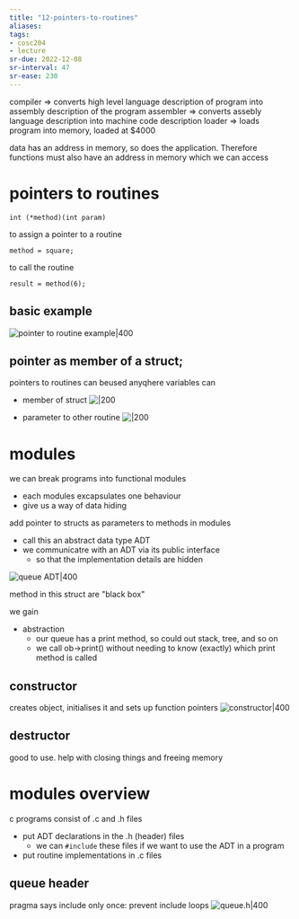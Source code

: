 ```yaml
---
title: "12-pointers-to-routines"
aliases: 
tags: 
- cosc204
- lecture
sr-due: 2022-12-08
sr-interval: 47
sr-ease: 230
---
```


compiler ⇒ converts high level language description of program into assembly description of the program
assembler ⇒ converts assebly language description into machine code description
loader ⇒ loads program into memory, loaded at $4000

data has an address in memory, so does the application. Therefore functions must also have an address in memory which we can access

# pointers to routines

```
int (*method)(int param)
```

to assign a pointer to a routine

```
method = square;
```

to call the routine
```
result = method(6);
```


## basic example
![pointer to routine example|400](https://i.imgur.com/qLy2uh3.png)

## pointer as member of a struct;
pointers to routines can beused anyqhere variables can

- member of struct
![|200](https://i.imgur.com/03utoNr.png)

- parameter to other routine
![|200](https://i.imgur.com/cwjCgBg.png)

# modules

we can break programs into functional modules
- each modules excapsulates one behaviour
- give us a way of data hiding

add pointer to structs as parameters to methods in modules
- call this an abstract data type ADT
- we communicatre with an ADT via its public interface
	- so that the implementation details are hidden

![queue ADT|400](https://i.imgur.com/pk2kOE2.png)

method in this struct are "black box"

we gain
- abstraction
	- our queue has a print method, so could out stack, tree, and so on
	- we call ob->print() without needing to know (exactly) which print method is called

## constructor
creates object, initialises it and sets up function pointers
![constructor|400](https://i.imgur.com/HM6P3QI.png)

## destructor
good to use. help with closing things and freeing memory


# modules overview
c programs consist of .c and .h files
- put ADT declarations in the .h (header) files
	- we can `#include` these files if we want to use the ADT in a program
- put routine implementations in .c files

## queue header
pragma says include only once: prevent include loops
![queue.h|400](https://i.imgur.com/gpcNZG0.png)
